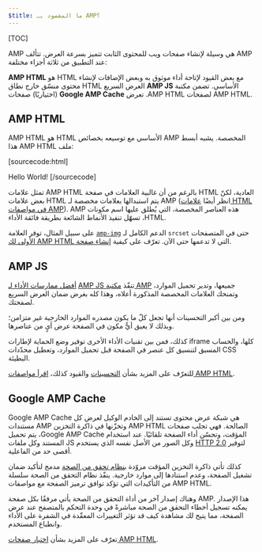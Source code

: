 ```yaml
---
$title: ما المقصود بـ AMP؟
---
```

[TOC]

<amp-youtube
    data-videoid="lBTCB7yLs8Y"
    layout="responsive"
    width="480" height="270">
</amp-youtube>

AMP هي وسيلة لإنشاء صفحات ويب للمحتوى الثابت تتميز بسرعة العرض.
تتألف AMP عند التطبيق من ثلاثة أجزاء مختلفة:

**<span dir="ltr" class="nowrap">AMP HTML</span>** هو HTML مع بعض القيود لإتاحة أداء موثوق به
وبعض الإضافات لإنشاء محتوى منسّق خارج نطاق HTML الأساسي.
تضمن مكتبة **<span dir="ltr" class="nowrap">AMP JS</span>** العرض السريع لصفحات <span dir="ltr" class="nowrap">AMP HTML</span>.
تعرض **<span dir="ltr" class="nowrap">Google AMP Cache</span>** (اختياريًا) صفحات <span dir="ltr" class="nowrap">AMP HTML</span>.

## <span dir="ltr" class="nowrap">AMP HTML</span>

<span dir="ltr" class="nowrap">AMP HTML</span> هو HTML الأساسي مع توسيعه بخصائص AMP المخصصة.
يشبه أبسط ملف <span dir="ltr" class="nowrap">AMP HTML</span> هذا:

[sourcecode:html]
<!doctype html>
<html ⚡>
 <head>
   <meta charset="utf-8">
   <link rel="canonical" href="hello-world.html">
   <meta name="viewport" content="width=device-width,minimum-scale=1,initial-scale=1">
   <style amp-boilerplate>body{-webkit-animation:-amp-start 8s steps(1,end) 0s 1 normal both;-moz-animation:-amp-start 8s steps(1,end) 0s 1 normal both;-ms-animation:-amp-start 8s steps(1,end) 0s 1 normal both;animation:-amp-start 8s steps(1,end) 0s 1 normal both}@-webkit-keyframes -amp-start{from{visibility:hidden}to{visibility:visible}}@-moz-keyframes -amp-start{from{visibility:hidden}to{visibility:visible}}@-ms-keyframes -amp-start{from{visibility:hidden}to{visibility:visible}}@-o-keyframes -amp-start{from{visibility:hidden}to{visibility:visible}}@keyframes -amp-start{from{visibility:hidden}to{visibility:visible}}</style><noscript><style amp-boilerplate>body{-webkit-animation:none;-moz-animation:none;-ms-animation:none;animation:none}</style></noscript>
   <script async src="https://cdn.ampproject.org/v0.js"></script>
 </head>
 <body>Hello World!</body>
</html>
[/sourcecode]

بالرغم من أن غالبية العلامات في صفحة <span dir="ltr" class="nowrap">AMP HTML</span> تمثل علامات HTML العادية،
لكنّ بعض علامات HTML يتم استبدالها بعلامات مخصصة لـ AMP (انظر أيضًا
[علامات HTML في مواصفات AMP](https://github.com/ampproject/amphtml/blob/master/spec/amp-html-format.md)).
هذه العناصر المخصصة، التي يُطلق عليها اسم مكونات <span dir="ltr" class="nowrap">AMP HTML</span>،
تسهّل تنفيذ الأنماط الشائعة بطريقة فائقة الأداء.

على سبيل المثال، توفر العلامة [`amp-img`](/docs/reference/amp-img.html)
الدعم الكامل لـ `srcset` حتى في المتصفحات التي لا تدعمها حتى الآن.
تعرّف على كيفية [إنشاء صفحة <span dir="ltr" class="nowrap">AMP HTML</span> الأولى لك](/docs/get_started/general/create.html).

## <span dir="ltr" class="nowrap">AMP JS</span>

تنفّذ [مكتبة <span dir="ltr" class="nowrap">AMP JS</span>](https://github.com/ampproject/amphtml/tree/master/src)
[أفضل ممارسات الأداء لـ AMP](/docs/get_started/technical_overview.html) جميعها،
وتدير تحميل الموارد، وتمنحك العلامات المخصصة المذكورة أعلاه،
وهذا كله بغرض ضمان العرض السريع لصفحتك.

ومن بين أكبر التحسينات أنها تجعل كلّ ما يكون مصدره الموارد الخارجية غير متزامن؛ وبذلك لا يعيق أيُّ مكون في الصفحة عرض أيٍ من عناصرها.

كذلك، فمن بين تقنيات الأداء الأخرى توفير وضع الحماية لإطارات iframe كلها، والحساب المسبق لتنسيق كل عنصر في الصفحة قبل تحميل الموارد، وتعطيل محدّدات CSS البطيئة.

للتعرّف على المزيد بشأن [التحسينات](/docs/get_started/technical_overview.html) والقيود كذلك، [اقرأ مواصفات <span dir="ltr" class="nowrap">AMP HTML</span>](https://github.com/ampproject/amphtml/blob/master/spec/amp-html-format.md).

## <span dir="ltr" class="nowrap">Google AMP Cache</span>

<span dir="ltr" class="nowrap">Google AMP Cache</span> هي شبكة عرض محتوى تستند إلى الخادم الوكيل
لعرض كل مستندات AMP الصالحة.
فهي تجلب صفحات <span dir="ltr" class="nowrap">AMP HTML</span> وتخزّنها في ذاكرة التخزين المؤقت، وتحسّن أداء الصفحة تلقائيًا.
عند استخدام <span dir="ltr" class="nowrap">Google AMP Cache</span>، يتم تحميل المستند وكل ملفات JS وكل الصور
من الأصل نفسه الذي يستخدم
[HTTP 2.0](https://http2.github.io/) لتوفير أقصى حد من الفاعلية.

كذلك تأتي ذاكرة التخزين المؤقت مزوّدة
[بنظام تحقق من الصحة](https://github.com/ampproject/amphtml/tree/master/validator)
مدمج لتأكيد ضمان تشغيل الصفحة،
وعدم استنادها إلى موارد خارجية.
ينفّذ نظام التحقق من الصحة سلسلة من التأكيدات
التي تؤكد توافق ترميز الصفحة مع مواصفات <span dir="ltr" class="nowrap">AMP HTML</span>.

وهناك إصدار آخر من أداة التحقق من الصحة يأتي مرفقًا بكل صفحة AMP. هذا الإصدار يمكنه تسجيل أخطاء التحقق من الصحة مباشرةً في وحدة التحكم بالمتصفح عند عرض الصفحة،
مما يتيح لك مشاهدة كيف قد تؤثر التغييرات المعقّدة في الشفرة
على الأداء وانطباع المستخدم.

تعرّف على المزيد بشأن [اختبار صفحات <span dir="ltr" class="nowrap">AMP HTML</span>](/docs/guides/validate.html).